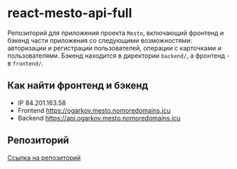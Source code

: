 # react-mesto-api-full
Репозиторий для приложения проекта `Mesto`, включающий фронтенд и бэкенд части приложения со следующими возможностями: авторизации и регистрации пользователей, операции с карточками и пользователями. Бэкенд находится в директории `backend/`, а фронтенд - в `frontend/`. 

## Как найти фронтенд и бэкенд

* IP 84.201.163.58
* Frontend https://ogarkov.mesto.nomoredomains.icu
* Backend https://api.ogarkov.mesto.nomoredomains.icu

## Репозиторий

[Ссылка на репозиторий](https://github.com/d-ogarkov/react-mesto-api-full.git)
